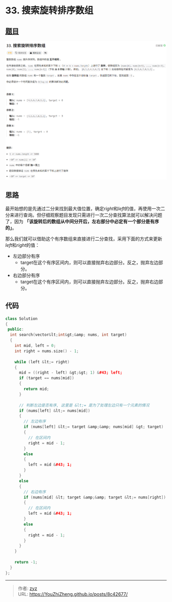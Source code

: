 # 33. 搜索旋转排序数组


## [题目](https://leetcode.cn/problems/search-in-rotated-sorted-array/description/?envType=study-plan-v2&amp;envId=top-100-liked)

![图1](/PostsImgs/LeetCode/33/question.png)

## 思路

最开始想的是先通过二分来找到最大值位置，确定$right$和$left$的值，再使用一次二分来进行查询。但仔细观察题目发现只需进行一次二分查找算法就可以解决问题了，因为 **「该旋转后的数组从中间分开后，左右部分中必定有一个部分是有序的」**。

那么我们就可以借助这个有序数组来直接进行二分查找，采用下面的方式来更新$left$和$right$的值：

- 左边部分有序
  - target在这个有序区间内，则可以直接抛弃右边部分。反之，抛弃左边部分。
- 右边部分有序
  - target在这个有序区间内，则可以直接抛弃左边部分。反之，抛弃右边部分。

## 代码

```cpp
class Solution
{
 public:
  int search(vector&lt;int&gt;&amp; nums, int target)
  {
    int mid, left = 0;
    int right = nums.size() - 1;

    while (left &lt;= right)
    {
      mid = ((right - left) &gt;&gt; 1) &#43; left;
      if (target == nums[mid])
      {
        return mid;
      }

      // 判断左边是否有序, 这里是 &lt;= 是为了处理左边只有一个元素的情况
      if (nums[left] &lt;= nums[mid])
      {
        // 左边有序
        if (nums[left] &lt;= target &amp;&amp; nums[mid] &gt; target)
        {
          // 在区间内
          right = mid - 1;
        }
        else
        {
          left = mid &#43; 1;
        }
      }
      else
      {
        // 右边有序
        if (nums[mid] &lt; target &amp;&amp; target &lt;= nums[right])
        {
          // 在区间内
          left = mid &#43; 1;
        }
        else
        {
          right = mid - 1;
        }
      }
    }

    return -1;
  }
};
```


---

> 作者: [zyz](https://github.com/YouZhiZheng)  
> URL: https://YouZhiZheng.github.io/posts/8c42677/  

